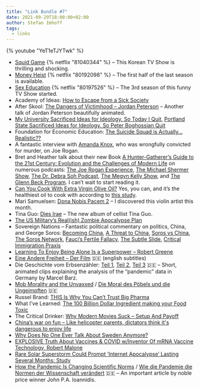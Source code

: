 ```yaml
---
title: "Link Bundle #7"
date: 2021-09-29T18:00:00+02:00
author: Stefan Imhoff
tags:
  - links
---
```


{% youtube "YeT1eTJYTwk" %}

- [Squid Game](https://www.themoviedb.org/tv/93405) {% netflix "81040344" %} – This Korean TV Show is thrilling and shocking.
- [Money Heist](https://www.themoviedb.org/tv/71446-la-casa-de-papel) {% netflix "80192098" %} – The first half of the last season is available.
- [Sex Education](https://www.themoviedb.org/tv/81356-sex-education) {% netflix "80197526" %} – The 3rd season of this funny TV Show started.
- Academy of Ideas: [How to Escape from a Sick Society](https://youtu.be/JeliRVZ4V00)
- After Skool: [The Dangers of Victimhood – Jordan Peterson](https://youtu.be/9RMUMy7mNR0) – Another talk of Jordan Peterson beautifully animated.
- [My University Sacrificed Ideas for Ideology. So Today I Quit](https://bariweiss.substack.com/p/my-university-sacrificed-ideas-for), [Portland State Sacrificed Ideas for Ideology. So Peter Boghossian Quit](https://www.honestlypod.com/podcast/episode/288687f5/portland-state-sacrificed-ideas-for-ideology-so-peter-boghossian-quit)
- Foundation for Economic Education: [The Suicide Squad is Actually… Realistic??](https://youtu.be/ruGSQvK7XcQ)
- A fantastic interview with [Amanda Knox](https://open.spotify.com/episode/5N3DTJENpGqbRDFYalntkT), who was wrongfully convicted for murder, on Joe Rogan.
- Bret and Heather talk about their new Book [A Hunter-Gatherer’s Guide to the 21st Century: Evolution and the Challenges of Modern Life](https://www.goodreads.com/book/show/56883406-a-hunter-gatherer-s-guide-to-the-21st-century) on numerous podcasts: [The Joe Rogan Experience](https://open.spotify.com/episode/2PFQRsKwSXaxlwl6G99wyc), [The Michael Shermer Show](https://podcasts.apple.com/podcast/the-michael-shermer-show/id1352860989?i=1000535316674), [The Dr. Debra Soh Podcast](https://podcasts.apple.com/podcast/the-dr-debra-soh-podcast/id1560925652?i=1000535251356), [The Megyn Kelly Show](https://podcasts.apple.com/podcast/the-megyn-kelly-show/id1532976305?i=1000535332797), and [The Glenn Beck Program](https://podcasts.apple.com/podcast/ep-117-the-dark-horses-from-campus-villains-to/id620967489?i=1000535839719). I can’t wait to start reading it.
- [Can You Cook With Extra Virgin Olive Oil?](https://www.oliveoil.com/can-you-cook-with-extra-virgin-olive-oil/) Yes, you can, and it’s the healthiest oil to cook with according to [this study](https://actascientific.com/ASNH/pdf/ASNH-02-0083.pdf).
- Mari Samuelsen: [Dona Nobis Pacem 2](https://music.apple.com/album/dona-nobis-pacem-2/1465335189?i=1465335191) – I discovered this violin artist this month.
- Tina Guo: [Dies Irae](https://music.apple.com/album/dies-irae/1566828435) – The new album of cellist Tina Guo.
- [The US Military’s Real(ish) Zombie Apocalypse Plan](https://youtu.be/kso15EvDXQM)
- Sovereign Nations – Fantastic political commentary on politics, China, and George Soros: [Becoming China](https://youtu.be/niYpxOQupm0), [A Threat to China](https://youtu.be/vUT5B9YpDpA), [Soros vs China](https://youtu.be/nQkmf3vpGX4), [The Soros Network](https://youtu.be/9SVfddglkIg), [Fauci’s Fertile Fallacy](https://youtu.be/yDGo4_vIxBU), [The Subtle Slide](https://youtu.be/SswpmGFvmUA), [Critical Immigration Praxis](https://youtu.be/taMLj9vAJ0s)
- [Learning To Enjoy Being Alone Is a Superpower – Robert Greene](https://youtu.be/d6N-YrqfZ-g)
- [Eine Andere Freiheit – Der Film](https://youtu.be/YeT1eTJYTwk) 🇩🇪 (english subtitles)
- Die Geschichte vom Erbsenzähler: [Teil 1](https://youtu.be/BZsJY5N1TYM), [Teil 2](https://youtu.be/WQQDE_thg7Y), [Teil 3](https://youtu.be/F737wWMWKuQ) 🇩🇪 – Short, animated clips explaining the analysis of the “pandemic” data in Germany by Marcel Barz.
- [Mob Morality and the Unvaxxed](https://charleseisenstein.substack.com/p/mob-morality-and-the-unvaxxed) / [Die Moral des Pöbels und die Ungeimpften](https://youtu.be/f9t7YwpVWEw) 🇩🇪
- Russel Brand: [THIS Is Why You Can’t Trust Big Pharma](https://youtu.be/7fQ6JklHjBc)
- What I’ve Learned: [The 100 Billion Dollar Ingredient making your Food Toxic](https://youtu.be/rQmqVVmMB3k)
- The Critical Drinker: [Why Modern Movies Suck – Setup And Payoff](https://youtu.be/wmOZgSyQjtA)
- [China’s war on fun – Like helicopter parents, dictators think it's dangerous to enjoy life](https://unherd.com/2021/09/the-totalitarian-urge-to-control-children/)
- [Why Does No One Ever Talk About Sweden Anymore?](https://ianmsc.substack.com/p/why-does-no-one-ever-talk-about-sweden)
- [EXPLOSIVE Truth About Vaccines & COVID w/Inventor Of mRNA Vaccine Technology, Robert Malone](https://youtu.be/iwPKnOhJRYg)
- [Rare Solar Superstorm Could Prompt ‘Internet Apocalypse’ Lasting Several Months: Study](https://www.zerohedge.com/technology/rare-solar-superstorm-could-prompt-internet-apocalypse-lasting-several-months-study)
- [How the Pandemic Is Changing Scientific Norms](https://www.tabletmag.com/sections/science/articles/pandemic-science) / [Wie die Pandemie die Normen der Wissenschaft verändert](https://youtu.be/tv1uDBjo9cE) 🇩🇪 – An important article by noble price winner John P.A. Ioannidis.
